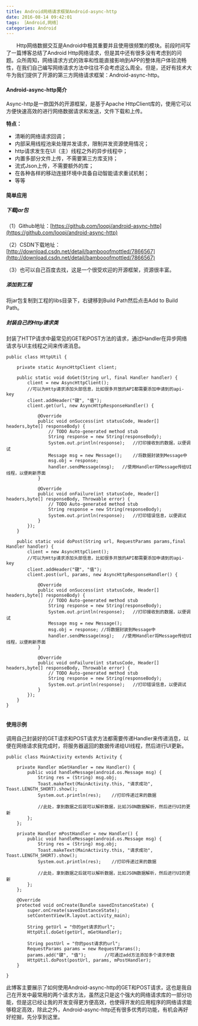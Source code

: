 ```yaml
---
title: Android网络请求框架Android-async-http
date: 2016-08-14 09:42:01
tags: ［Android,网络］
categories: Android
---
```


　　Http网络数据交互是Android中极其重要并且使用很频繁的模块。前段时间写了一篇博客总结了Android Http网络请求，但是其中还有很多没有考虑到的问题。众所周知，网络请求方式的效率和性能直接影响到APP的整体用户体验流畅性，在我们自己编写网络请求方法中往往不会考虑这么周全。但是，还好有技术大牛为我们提供了开源的第三方网络请求框架：Android-async-http。

<!--more-->

#### Android-async-http简介

Async-http是一款国外的开源框架，是基于Apache HttpClient库的，使用它可以方便快速高效的进行网络数据请求和发送，文件下载和上传。

**特点：**
- 清晰的网络请求回调；
- 内部采用线程池来处理并发请求，限制并发资源使用情况；
- http请求发生在UI（主）线程之外的异步线程中；
- 内置多部分文件上传，不需要第三方库支持；
- 流式Json上传，不需要额外的库；
- 在各种各样的移动连接环境中具备自动智能请求重试机制；
- 等等

#### 简单应用

##### 下载jar包

（1）Github地址：[https://github.com/loopj/android-async-http](https://github.com/loopj/android-async-http)

（2）CSDN下载地址：[http://download.csdn.net/detail/bambooofmottled/7866567](http://download.csdn.net/detail/bambooofmottled/7866567)

（3）也可以自己百度去找，这是一个很受欢迎的开源框架，资源很丰富。

##### 添加到工程

将jar包复制到工程的libs目录下，右键移到Build Path然后点击Add to Build Path。

##### 封装自己的Http请求类

封装了HTTP请求中最常见的GET和POST方法的请求，通过Handler在异步网络请求与UI主线程之间来传递消息。

```
public class HttpUtil {
    
    private static AsyncHttpClient client;
    
    public static void doGet(String url, final Handler handler) {
        client = new AsyncHttpClient();
        //可以为Http请求添加头部信息，比如很多开放的API都需要添加申请到的api-key
        client.addHeader("键", "值");
        client.get(url, new AsyncHttpResponseHandler() {
        
            @Override
            public void onSuccess(int statusCode, Header[] headers,byte[] responseBody) {
                // TODO Auto-generated method stub
                String response = new String(responseBody);
                System.out.println(response);   //打印接收到的数据，以便调试
                Message msg = new Message();    //将数据封装到Message中
                msg.obj = response;
                handler.sendMessage(msg);   //使用Handler将Message传给UI线程，以便刷新界面
            }
    
            @Override
            public void onFailure(int statusCode, Header[] headers,byte[] responseBody, Throwable error) {
                // TODO Auto-generated method stub
                String response = new String(responseBody);
                System.out.println(response);   //打印错误信息，以便调试
            }
        });
    }
    
    public static void doPost(String url, RequestParams params,final Handler handler) {
        client = new AsyncHttpClient();
        //可以为Http请求添加头部信息，比如很多开放的API都需要添加申请到的api-key
        client.addHeader("键", "值");
        client.post(url, params, new AsyncHttpResponseHandler() {
        
            @Override
            public void onSuccess(int statusCode, Header[] headers,byte[] responseBody) {
                // TODO Auto-generated method stub
                String response = new String(responseBody);
                System.out.println(response);   //打印接收到的数据，以便调试
                Message msg = new Message();
                msg.obj = response; //将数据封装到Message中
                handler.sendMessage(msg);   //使用Handler将Message传给UI线程，以便刷新界面
            }
            
            @Override
            public void onFailure(int statusCode, Header[] headers,byte[] responseBody, Throwable error) {
                // TODO Auto-generated method stub
                String response = new String(responseBody);
                System.out.println(response);   //打印错误信息，以便调试
            }
        });
    }
}
            

```

#### 使用示例

调用自己封装好的GET请求和POST请求方法都需要传递Handler来传递消息，以便在网络请求我完成时，将服务器返回的数据传递给UI线程，然后进行UI更新。

```
public class MainActivity extends Activity {

    private Handler mGetHandler = new Handler() {
        public void handleMessage(android.os.Message msg) {
            String res = (String) msg.obj;
            Toast.makeText(MainActivity.this, "请求成功", Toast.LENGTH_SHORT).show();
            System.out.println(res);    //打印传递过来的数据
            
            //此处，拿到数据之后就可以解析数据，比如JSON数据解析，然后进行UI的更新
        };
    };
    
    private Handler mPostHandler = new Handler() {
        public void handleMessage(android.os.Message msg) {
            String res = (String) msg.obj;
            Toast.makeText(MainActivity.this, "请求成功", Toast.LENGTH_SHORT).show();
            System.out.println(res);    //打印传递过来的数据
            
            //此处，拿到数据之后就可以解析数据，比如JSON数据解析，然后进行UI的更新
        };
    };
    
    @Override
    protected void onCreate(Bundle savedInstanceState) {
        super.onCreate(savedInstanceState);
        setContentView(R.layout.activity_main);
        
        String getUrl = "你的get请求的url";
        HttpUtil.doGet(getUrl, mGetHandler);
        
        String postUrl = "你的post请求的url";
        RequestParams params = new RequestParams();
        params.add("键", "值");       //可通过add方法添加多个请求参数
        HttpUtil.doPost(postUrl, params, mPostHandler);
    }

}

```

此博客主要展示了如何使用Android-async-http的GET和POST请求，这也是我自己在开发中最常用的两个请求方法，虽然这只是这个强大的网络请求库的一部分功能，但是这已经让我的开发变得更方便高效，也使得开发的应用程序的网络请求能够稳定高效，除此之外，Android-async-http还有很多优秀的功能，有机会再好好挖掘，先分享到这里。
